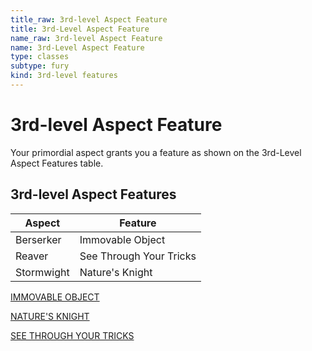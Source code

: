 ```yaml
---
title_raw: 3rd-level Aspect Feature
title: 3rd-Level Aspect Feature
name_raw: 3rd-level Aspect Feature
name: 3rd-Level Aspect Feature
type: classes
subtype: fury
kind: 3rd-level features
---
```


# 3rd-level Aspect Feature

Your primordial aspect grants you a feature as shown on the 3rd-Level Aspect Features table.

## 3rd-level Aspect Features

| Aspect     | Feature                 |
| ---------- | ----------------------- |
| Berserker  | Immovable Object        |
| Reaver     | See Through Your Tricks |
| Stormwight | Nature's Knight         |

[IMMOVABLE OBJECT](./Immovable%20Object.md)

[NATURE'S KNIGHT](./Natures%20Knight.md)

[SEE THROUGH YOUR TRICKS](./See%20Through%20Your%20Tricks.md)
